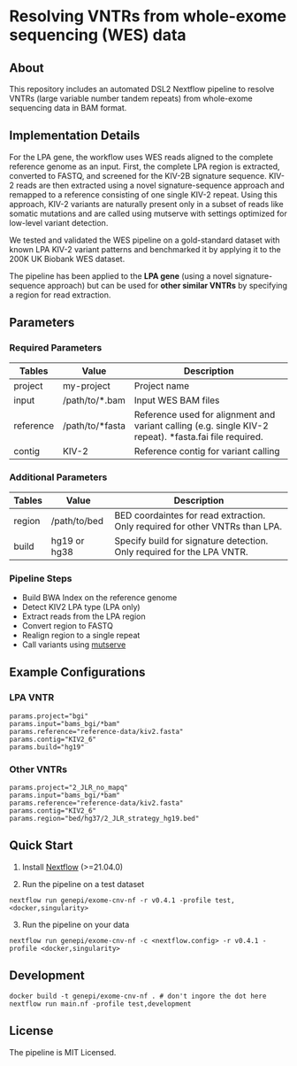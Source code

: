# Resolving VNTRs from whole-exome sequencing (WES) data

## About
This repository includes an automated DSL2 Nextflow pipeline to resolve VNTRs (large variable number tandem repeats) from whole-exome sequencing data in BAM format. 

## Implementation Details
For the LPA gene, the workflow uses WES reads aligned to the complete reference genome as an input. First, the complete LPA region is extracted, converted to FASTQ, and screened for the KIV-2B signature sequence. KIV-2 reads are then extracted using a novel signature-sequence approach and remapped to a reference consisting of one single KIV-2 repeat. Using this approach, KIV-2 variants are naturally present only in a subset of reads like somatic mutations and are called using mutserve with settings optimized for low-level variant detection.


We tested and validated the WES pipeline on a gold-standard dataset with known LPA KIV-2 variant patterns and benchmarked it by applying it to the 200K UK Biobank WES dataset. 

The pipeline has been applied to the **LPA gene** (using a novel signature-sequence approach) but can be used for **other similar VNTRs** by specifying a region for read extraction. 


## Parameters
### Required Parameters
| Tables        | Value           | Description  |
| ------------- |-------------| -------------|
| project       | my-project | Project name |
| input      |  /path/to/*.bam     |  Input WES BAM files |
| reference | /path/to/*fasta  |  Reference used for alignment and variant calling (e.g. single KIV-2 repeat). *fasta.fai file required. |
| contig |  KIV-2 |    Reference contig for variant calling  |

### Additional Parameters
| Tables        | Value           | Description  |
| ------------- |-------------| -------------|
| region | /path/to/bed   |  BED coordaintes for read extraction. Only required for other VNTRs than LPA. |
| build | hg19 or hg38    |  Specify build for signature detection. Only required for the LPA VNTR. |

### Pipeline Steps
* Build BWA Index on the reference genome
* Detect KIV2 LPA type (LPA only)
* Extract reads from the LPA region
* Convert region to FASTQ
* Realign region to a single repeat
* Call variants using [mutserve](https://github.com/seppinho/mutserve)

## Example Configurations

### LPA VNTR
```
params.project="bgi"
params.input="bams_bgi/*bam"
params.reference="reference-data/kiv2.fasta"
params.contig="KIV2_6"
params.build="hg19"
```

### Other VNTRs
```
params.project="2_JLR_no_mapq"
params.input="bams_bgi/*bam"
params.reference="reference-data/kiv2.fasta"
params.contig="KIV2_6"
params.region="bed/hg37/2_JLR_strategy_hg19.bed"
```

## Quick Start

1) Install [Nextflow](https://www.nextflow.io/docs/latest/getstarted.html#installation) (>=21.04.0)

2) Run the pipeline on a test dataset

```
nextflow run genepi/exome-cnv-nf -r v0.4.1 -profile test,<docker,singularity>
```

3) Run the pipeline on your data

```
nextflow run genepi/exome-cnv-nf -c <nextflow.config> -r v0.4.1 -profile <docker,singularity>
```

## Development

```
docker build -t genepi/exome-cnv-nf . # don't ingore the dot here
nextflow run main.nf -profile test,development
```

## License
The pipeline is MIT Licensed.

